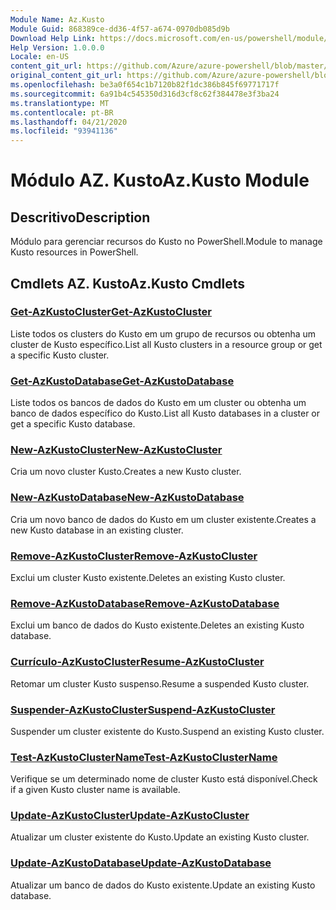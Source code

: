 ```yaml
---
Module Name: Az.Kusto
Module Guid: 868389ce-dd36-4f57-a674-0970db085d9b
Download Help Link: https://docs.microsoft.com/en-us/powershell/module/az.kusto
Help Version: 1.0.0.0
Locale: en-US
content_git_url: https://github.com/Azure/azure-powershell/blob/master/src/Kusto/Kusto/help/Az.Kusto.md
original_content_git_url: https://github.com/Azure/azure-powershell/blob/master/src/Kusto/Kusto/help/Az.Kusto.md
ms.openlocfilehash: be3a0f654c1b7120b82f1dc386b845f69771717f
ms.sourcegitcommit: 6a91b4c545350d316d3cf8c62f384478e3f3ba24
ms.translationtype: MT
ms.contentlocale: pt-BR
ms.lasthandoff: 04/21/2020
ms.locfileid: "93941136"
---
```

# <span data-ttu-id="7835e-101">Módulo AZ. Kusto</span><span class="sxs-lookup"><span data-stu-id="7835e-101">Az.Kusto Module</span></span>
## <span data-ttu-id="7835e-102">Descritivo</span><span class="sxs-lookup"><span data-stu-id="7835e-102">Description</span></span>
<span data-ttu-id="7835e-103">Módulo para gerenciar recursos do Kusto no PowerShell.</span><span class="sxs-lookup"><span data-stu-id="7835e-103">Module to manage Kusto resources in PowerShell.</span></span>

## <span data-ttu-id="7835e-104">Cmdlets AZ. Kusto</span><span class="sxs-lookup"><span data-stu-id="7835e-104">Az.Kusto Cmdlets</span></span>
### [<span data-ttu-id="7835e-105">Get-AzKustoCluster</span><span class="sxs-lookup"><span data-stu-id="7835e-105">Get-AzKustoCluster</span></span>](Get-AzKustoCluster.md)
<span data-ttu-id="7835e-106">Liste todos os clusters do Kusto em um grupo de recursos ou obtenha um cluster de Kusto específico.</span><span class="sxs-lookup"><span data-stu-id="7835e-106">List all Kusto clusters in a resource group or get a specific Kusto cluster.</span></span>

### [<span data-ttu-id="7835e-107">Get-AzKustoDatabase</span><span class="sxs-lookup"><span data-stu-id="7835e-107">Get-AzKustoDatabase</span></span>](Get-AzKustoDatabase.md)
<span data-ttu-id="7835e-108">Liste todos os bancos de dados do Kusto em um cluster ou obtenha um banco de dados específico do Kusto.</span><span class="sxs-lookup"><span data-stu-id="7835e-108">List all Kusto databases in a cluster or get a specific Kusto database.</span></span>

### [<span data-ttu-id="7835e-109">New-AzKustoCluster</span><span class="sxs-lookup"><span data-stu-id="7835e-109">New-AzKustoCluster</span></span>](New-AzKustoCluster.md)
<span data-ttu-id="7835e-110">Cria um novo cluster Kusto.</span><span class="sxs-lookup"><span data-stu-id="7835e-110">Creates a new Kusto cluster.</span></span>

### [<span data-ttu-id="7835e-111">New-AzKustoDatabase</span><span class="sxs-lookup"><span data-stu-id="7835e-111">New-AzKustoDatabase</span></span>](New-AzKustoDatabase.md)
<span data-ttu-id="7835e-112">Cria um novo banco de dados do Kusto em um cluster existente.</span><span class="sxs-lookup"><span data-stu-id="7835e-112">Creates a new Kusto database in an existing cluster.</span></span>

### [<span data-ttu-id="7835e-113">Remove-AzKustoCluster</span><span class="sxs-lookup"><span data-stu-id="7835e-113">Remove-AzKustoCluster</span></span>](Remove-AzKustoCluster.md)
<span data-ttu-id="7835e-114">Exclui um cluster Kusto existente.</span><span class="sxs-lookup"><span data-stu-id="7835e-114">Deletes an existing Kusto cluster.</span></span>

### [<span data-ttu-id="7835e-115">Remove-AzKustoDatabase</span><span class="sxs-lookup"><span data-stu-id="7835e-115">Remove-AzKustoDatabase</span></span>](Remove-AzKustoDatabase.md)
<span data-ttu-id="7835e-116">Exclui um banco de dados do Kusto existente.</span><span class="sxs-lookup"><span data-stu-id="7835e-116">Deletes an existing Kusto database.</span></span>

### [<span data-ttu-id="7835e-117">Currículo-AzKustoCluster</span><span class="sxs-lookup"><span data-stu-id="7835e-117">Resume-AzKustoCluster</span></span>](Resume-AzKustoCluster.md)
<span data-ttu-id="7835e-118">Retomar um cluster Kusto suspenso.</span><span class="sxs-lookup"><span data-stu-id="7835e-118">Resume a suspended Kusto cluster.</span></span>

### [<span data-ttu-id="7835e-119">Suspender-AzKustoCluster</span><span class="sxs-lookup"><span data-stu-id="7835e-119">Suspend-AzKustoCluster</span></span>](Suspend-AzKustoCluster.md)
<span data-ttu-id="7835e-120">Suspender um cluster existente do Kusto.</span><span class="sxs-lookup"><span data-stu-id="7835e-120">Suspend an existing Kusto cluster.</span></span>

### [<span data-ttu-id="7835e-121">Test-AzKustoClusterName</span><span class="sxs-lookup"><span data-stu-id="7835e-121">Test-AzKustoClusterName</span></span>](Test-AzKustoClusterName.md)
<span data-ttu-id="7835e-122">Verifique se um determinado nome de cluster Kusto está disponível.</span><span class="sxs-lookup"><span data-stu-id="7835e-122">Check if a given Kusto cluster name is available.</span></span>

### [<span data-ttu-id="7835e-123">Update-AzKustoCluster</span><span class="sxs-lookup"><span data-stu-id="7835e-123">Update-AzKustoCluster</span></span>](Update-AzKustoCluster.md)
<span data-ttu-id="7835e-124">Atualizar um cluster existente do Kusto.</span><span class="sxs-lookup"><span data-stu-id="7835e-124">Update an existing Kusto cluster.</span></span>

### [<span data-ttu-id="7835e-125">Update-AzKustoDatabase</span><span class="sxs-lookup"><span data-stu-id="7835e-125">Update-AzKustoDatabase</span></span>](Update-AzKustoDatabase.md)
<span data-ttu-id="7835e-126">Atualizar um banco de dados do Kusto existente.</span><span class="sxs-lookup"><span data-stu-id="7835e-126">Update an existing Kusto database.</span></span>

